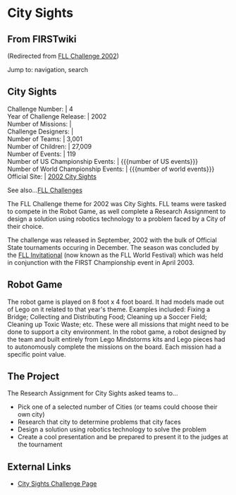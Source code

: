 # City Sights

## From FIRSTwiki

(Redirected from [FLL Challenge 2002](/index.php?title=FLL_Challenge_2002&redirect=no "FLL Challenge 2002"))

Jump to: navigation, search

## City Sights

Challenge Number: | 4<br>
Year of Challenge Release: | 2002<br>
Number of Missions: |<br>
Challenge Designers: |<br>
Number of Teams: | 3,001<br>
Number of Children: | 27,009<br>
Number of Events: | 119<br>
Number of US Championship Events: | {{{number of US events}}}<br>
Number of World Championship Events: | {{{number of world events}}}<br>
Official Site: | [2002 City Sights](http://www.firstlegoleague.org/default.aspx?pid=7520 "http://www.firstlegoleague.org/default.aspx?pid=7520")

See also...[FLL Challenges](FLL_Challenges "FLL Challenges")

The FLL Challenge theme for 2002 was City Sights. FLL teams were tasked to compete in the Robot Game, as well complete a Research Assignment to design a solution using robotics technology to a problem faced by a City of their choice.

The challenge was released in September, 2002 with the bulk of Official State tournaments occuring in December. The season was concluded by the [FLL Invitational](FLL_World_Festival "FLL World Festival") (now known as the FLL World Festival) which was held in conjunction with the FIRST Championship event in April 2003.

## Robot Game

The robot game is played on 8 foot x 4 foot board. It had models made out of Lego on it related to that year's theme. Examples included: Fixing a Bridge; Collecting and Distributing Food; Cleaning up a Soccer Field; Cleaning up Toxic Waste; etc. These were all missions that might need to be done to support a city environment. In the robot game, a robot designed by the team and built entirely from Lego Mindstorms kits and Lego pieces had to autonomously complete the missions on the board. Each mission had a specific point value.

## The Project

The Research Assignment for City Sights asked teams to...

- Pick one of a selected number of Cities (or teams could choose their own city)
- Research that city to determine problems that city faces
- Design a solution using robotics technology to solve the problem
- Create a cool presentation and be prepared to present it to the judges at the tournament

## External Links

- [City Sights Challenge Page](http://www.firstlegoleague.org/nobanner.aspx?pid=7520 "http://www.firstlegoleague.org/nobanner.aspx?pid=7520")
